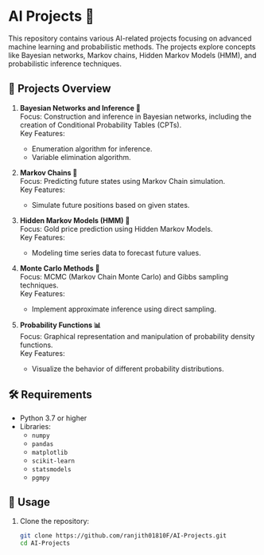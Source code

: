 # AI Projects 🤖

This repository contains various AI-related projects focusing on advanced machine learning and probabilistic methods. The projects explore concepts like Bayesian networks, Markov chains, Hidden Markov Models (HMM), and probabilistic inference techniques.

## 🌟 Projects Overview

1. **Bayesian Networks and Inference 🔗**  
   Focus: Construction and inference in Bayesian networks, including the creation of Conditional Probability Tables (CPTs).  
   Key Features:
   - Enumeration algorithm for inference.
   - Variable elimination algorithm.

2. **Markov Chains 🔄**  
   Focus: Predicting future states using Markov Chain simulation.  
   Key Features:
   - Simulate future positions based on given states.

3. **Hidden Markov Models (HMM) 🧩**  
   Focus: Gold price prediction using Hidden Markov Models.  
   Key Features:
   - Modeling time series data to forecast future values.

4. **Monte Carlo Methods 🎲**  
   Focus: MCMC (Markov Chain Monte Carlo) and Gibbs sampling techniques.  
   Key Features:
   - Implement approximate inference using direct sampling.

5. **Probability Functions 📊**  
   Focus: Graphical representation and manipulation of probability density functions.  
   Key Features:
   - Visualize the behavior of different probability distributions.

## 🛠️ Requirements

- Python 3.7 or higher
- Libraries:
  - `numpy`
  - `pandas`
  - `matplotlib`
  - `scikit-learn`
  - `statsmodels`
  - `pgmpy`

## 🚀 Usage

1. Clone the repository:
   ```bash
   git clone https://github.com/ranjith01810F/AI-Projects.git
   cd AI-Projects
